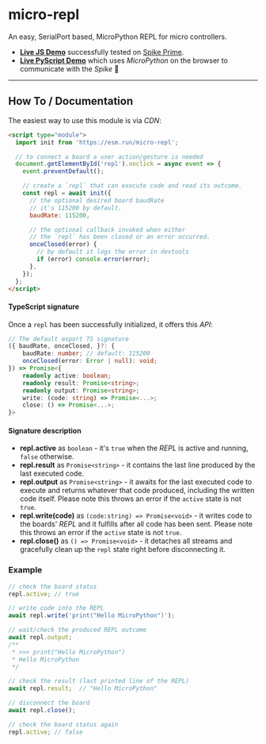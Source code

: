 # micro-repl

An easy, SerialPort based, MicroPython REPL for micro controllers.

  * **[Live JS Demo](https://webreflection.github.io/micro-repl/)** successfully tested on [Spike Prime](https://spike.legoeducation.com/prime/lobby/).
  * **[Live PyScript Demo](https://webreflection.github.io/micro-repl/mpy/)** which uses *MicroPython* on the browser to communicate with the *Spike* 🤯

- - -

## How To / Documentation

The easiest way to use this module is via *CDN*:

```html
<script type="module">
  import init from 'https://esm.run/micro-repl';

  // to connect a board a user action/gesture is needed
  document.getElementById('repl').onclick = async event => {
    event.preventDefault();

    // create a `repl` that can execute code and read its outcome.
    const repl = await init({
      // the optional desired board baudRate
      // it's 115200 by default.
      baudRate: 115200,

      // the optional callback invoked when either
      // the `repl` has been closed or an error occurred.
      onceClosed(error) {
        // by default it logs the error in devtools
        if (error) console.error(error);
      },
    });
  };
</script>
```

#### TypeScript signature

Once a `repl` has been successfully initialized, it offers this *API*:

```ts
// The default export TS signature
({ baudRate, onceClosed, }?: {
    baudRate: number; // default: 115200
    onceClosed(error: Error | null): void;
}) => Promise<{
    readonly active: boolean;
    readonly result: Promise<string>;
    readonly output: Promise<string>;
    write: (code: string) => Promise<...>;
    close: () => Promise<...>;
}>
```

#### Signature description

  * **repl.active** as `boolean` - it's `true` when the *REPL* is active and running, `false` otherwise.
  * **repl.result** as `Promise<string>` - it contains the last line produced by the last executed code.
  * **repl.output** as `Promise<string>` - it awaits for the last executed code to execute and returns whatever that code produced, including the written code itself. Please note this throws an error if the `active` state is not `true`.
  * **repl.write(code)** as `(code:string) => Promise<void>` - it writes code to the boards' *REPL* and it fulfills after all code has been sent. Please note this throws an error if the `active` state is not `true`.
  * **repl.close()** as `() => Promise<void>` - it detaches all streams and gracefully clean up the `repl` state right before disconnecting it.

### Example

```js
// check the board status
repl.active; // true

// write code into the REPL
await repl.write('print("Hello MicroPython")');

// wait/check the produced REPL outcome
await repl.output;
/**
 * >>> print("Hello MicroPython")
 * Hello MicroPython
 */

// check the result (last printed line of the REPL)
await repl.result;  // "Hello MicroPython"

// disconnect the board
await repl.close();

// check the board status again
repl.active; // false
```
